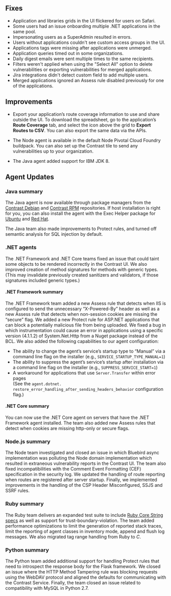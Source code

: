 <!--
title: "Contrast 3.6.6 - July 2019"
description: "Contrast 3.6.6 July 2019"
tags: "3.6.6 July Release Notes"
-->

## Fixes

* Application and libraries grids in the UI flickered for users on Safari. 
* Some users had an issue onboarding multiple .NET applications in the same pool.
* Impersonating users as a SuperAdmin resulted in errors.
* Users without applications couldn't see custom access groups in the UI.
* Applications tags were missing after applications were unmerged.
* Application queries timed out in some organizations.
* Daily digest emails were sent multiple times to the same recipients.
* Filters weren't applied when using the "Select All" option to delete vulnerabilities or exporting vulnerabilities for merged applications.
* Jira integrations didn't detect custom field to add multiple users.
* Merged applications ignored an Assess rule disabled previously for one of the applications.

## Improvements

* Export your application’s route coverage information to use and share outside the UI. To download the spreadsheet, go to the application’s **Route Coverage** tab, and select the icon above the grid to **Export Routes to CSV**. You can also export the same data via the APIs.

* The Node agent is available in the default Node Pivotal Cloud Foundry buildpack. You can also set up the Contrast tile to send any vulnerabilities up to your organization.

* The Java agent added support for IBM JDK 8. 

## Agent Updates

### Java summary

The Java agent is now available through package managers from the [Contrast Debian](installation-javastandard.html#debian) and [Contrast RPM](installation-javastandard.html#rpm) repositories. If host installation is right for you, you can also install the agent with the Exec Helper package for [Ubuntu](installation-javahost.html#ubuntu) and [Red Hat](installation-javahost.html#rhel). 

The Java team also made improvements to Protect rules, and turned off semantic analysis for SQL injection by default.

### .NET agents 

The .NET Framework and .NET Core teams fixed an issue that could taint some objects to be rendered incorrectly in the Contrast UI. We also improved creation of method signatures for methods with generic types. (This may invalidate previously created sanitizers and validators, if those signatures included generic types.)
 
#### .NET Framework summary

The .NET Framework team added a new Assess rule that detects when IIS is configured to send the unnecessary “X-Powered-By” header as well as a new Assess rule that detects when non-session cookies are missing the “secure” flag. We added a new Protect rule for ASP.NET applications that can block a potentially malicious file from being uploaded. We fixed a bug in which instrumentation could cause an error in applications using a specific version (4.1.1.2) of System.Net.Http from a Nuget package instead of the BCL. We also added the following capabilities to our agent configuration: 

* The ability to change the agent’s service’s startup type to “Manual” via a command line flag on the installer (e.g., `SERVICE_STARTUP_TYPE_MANUAL=1`)
* The ability to suppress the agent’s service’s startup after installation via a command line flag on the installer (e.g., `SUPPRESS_SERVICE_START=1`)
* A workaround for applications that use `Server.Transfer` within error pages <br> (See the `agent.dotnet. restore_error_handling_after_sending_headers_behavior` configuration flag.)
 
#### .NET Core summary

You can now use the .NET Core agent on servers that have the .NET Framework agent installed. The team also added new Assess rules that detect when cookies are missing http-only or secure flags.

### Node.js summary 

The Node team investigated and closed an issue in which Bluebird async implementation was polluting the Node domain implementation which resulted in extraneous vulnerability reports in the Contrast UI. The team also fixed incompatibilities with the Comment Event Formatting (CEF) specification in the security log. We updated the handling of route reporting when routes are registered after server startup. Finally, we implemented improvements in the handling of the CSP Header Misconfigured, SSJS and SSRF rules. 

### Ruby summary 

The Ruby team delivers an expanded test suite to include [Ruby Core String specs](https://github.com/ruby/ruby/tree/master/spec/ruby/core) as well as support for trust-boundary-violation. The team added performance optimizations to limit the generation of reported stack traces, limit the reporting of agent classes in inventory mode, append and flush log messages. We also migrated tag range handling from Ruby to *C*. 

### Python summary

The Python team added additional support for handling Protect rules that need to introspect the response body for the Flask framework. We closed an issue where the HTTP Method Tampering rule was blocking requests using the WebDAV protocol and aligned the defaults for communicating with the Contrast Service. Finally, the team closed an issue related to compatibility with MySQL in Python 2.7.

